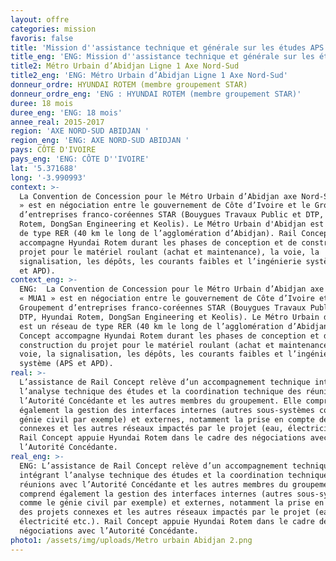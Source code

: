 ```yaml
---
layout: offre
categories: mission
favoris: false
title: 'Mission d''assistance technique et générale sur les études APS et APD '
title_eng: 'ENG: Mission d''assistance technique et générale sur les études APS et APD '
title2: Métro Urbain d’Abidjan Ligne 1 Axe Nord-Sud
title2_eng: 'ENG: Métro Urbain d’Abidjan Ligne 1 Axe Nord-Sud'
donneur_ordre: HYUNDAI ROTEM (membre groupement STAR)
donneur_ordre_eng: 'ENG : HYUNDAI ROTEM (membre groupement STAR)'
duree: 18 mois
duree_eng: 'ENG: 18 mois'
annee_real: 2015-2017
region: 'AXE NORD-SUD ABIDJAN '
region_eng: 'ENG: AXE NORD-SUD ABIDJAN '
pays: CÔTE D'IVOIRE
pays_eng: 'ENG: CÔTE D''IVOIRE'
lat: '5.371688'
long: '-3.990993'
context: >-
  La Convention de Concession pour le Métro Urbain d’Abidjan axe Nord-Sud « MUA1
  » est en négociation entre le gouvernement de Côte d’Ivoire et le Groupement
  d’entreprises franco-coréennes STAR (Bouygues Travaux Public et DTP, Hyundai
  Rotem, DongSan Engineering et Keolis). Le Métro Urbain d'Abidjan est un réseau
  de type RER (40 km le long de l’agglomération d’Abidjan). Rail Concept
  accompagne Hyundai Rotem durant les phases de conception et de construction du
  projet pour le matériel roulant (achat et maintenance), la voie, la
  signalisation, les dépôts, les courants faibles et l’ingénierie système (APS
  et APD).
context_eng: >-
  ENG:  La Convention de Concession pour le Métro Urbain d’Abidjan axe Nord-Sud
  « MUA1 » est en négociation entre le gouvernement de Côte d’Ivoire et le
  Groupement d’entreprises franco-coréennes STAR (Bouygues Travaux Public et
  DTP, Hyundai Rotem, DongSan Engineering et Keolis). Le Métro Urbain d'Abidjan
  est un réseau de type RER (40 km le long de l’agglomération d’Abidjan). Rail
  Concept accompagne Hyundai Rotem durant les phases de conception et de
  construction du projet pour le matériel roulant (achat et maintenance), la
  voie, la signalisation, les dépôts, les courants faibles et l’ingénierie
  système (APS et APD).
real: >-
  L’assistance de Rail Concept relève d’un accompagnement technique intégrant
  l’analyse technique des études et la coordination technique des réunions avec
  l’Autorité Concédante et les autres membres du groupement. Elle comprend
  également la gestion des interfaces internes (autres sous-systèmes comme le
  génie civil par exemple) et externes, notamment la prise en compte des projets
  connexes et les autres réseaux impactés par le projet (eau, électricité etc.).
  Rail Concept appuie Hyundai Rotem dans le cadre des négociations avec
  l’Autorité Concédante.
real_eng: >-
  ENG: L’assistance de Rail Concept relève d’un accompagnement technique
  intégrant l’analyse technique des études et la coordination technique des
  réunions avec l’Autorité Concédante et les autres membres du groupement. Elle
  comprend également la gestion des interfaces internes (autres sous-systèmes
  comme le génie civil par exemple) et externes, notamment la prise en compte
  des projets connexes et les autres réseaux impactés par le projet (eau,
  électricité etc.). Rail Concept appuie Hyundai Rotem dans le cadre des
  négociations avec l’Autorité Concédante.
photo1: /assets/img/uploads/Metro urbain Abidjan 2.png
---
```


